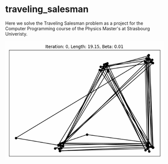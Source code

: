 # traveling_salesman
Here we solve the Traveling Salesman problem as a project for the Computer Programming course of the Physics Master's at Strasbourg Univeristy.

![](https://github.com/ACGuerrero/traveling_salesman/blob/main/code/figures/good.gif)
